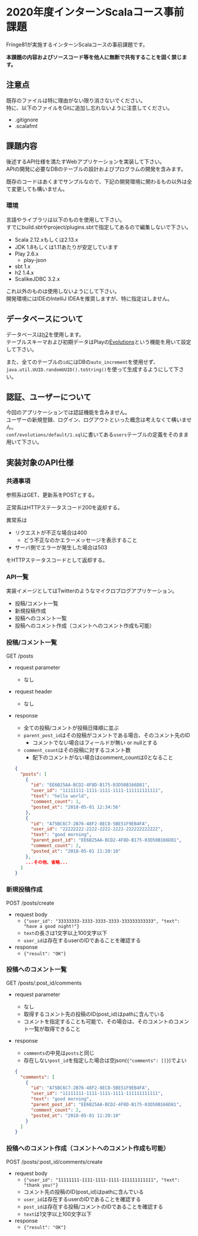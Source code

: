# 2020年度インターンScalaコース事前課題

Fringe81が実施するインターンScalaコースの事前課題です。

**本課題の内容およびソースコード等を他人に無断で共有することを固く禁じます。**

## 注意点

既存のファイルは特に理由がない限り消さないでください。  
特に、以下のファイルをGitに追加し忘れないように注意してください。

- .gitignore
- .scalafmt

## 課題内容

後述するAPI仕様を満たすWebアプリケーションを実装して下さい。  
APIの開発に必要なDBのテーブルの設計およびプログラムの開発を含みます。

既存のコードはあくまでサンプルなので、下記の開発環境に関わるもの以外は全て変更しても構いません。

### 環境

言語やライブラリは以下のものを使用して下さい。  
すでにbuild.sbtやproject/plugins.sbtで指定してあるので編集しないで下さい。

- Scala 2.12.xもしくは2.13.x
- JDK 1.8もしくは1.11あたりが安定しています
- Play 2.6.x
    - play-json
- sbt 1.x
- h2 1.4.x
- ScalikeJDBC 3.2.x

これ以外のものは使用しないようにして下さい。  
開発環境にはIDEのIntelliJ IDEAを推奨しますが、特に指定はしません。

## データベースについて

データベースは[h2](https://www.playframework.com/documentation/2.6.x/Developing-with-the-H2-Database)を使用します。  
テーブルスキーマおよび初期データはPlayの[Evolutions](https://www.playframework.com/documentation/2.6.x/Evolutions)という機能を用いて設定して下さい。

また、全てのテーブルの`id`にはDBの`auto_increment`を使用せず、`java.util.UUID.randomUUID().toString()`を使って生成するようにして下さい。

## 認証、ユーザーについて

今回のアプリケーションでは認証機能を含みません。  
ユーザーの新規登録、ログイン、ログアウトといった概念は考えなくて構いません。  
`conf/evolutions/default/1.sql`に書いてある`users`テーブルの定義をそのまま用いて下さい。  

## 実装対象のAPI仕様

### 共通事項

参照系はGET、更新系をPOSTとする。  

正常系はHTTPステータスコード200を返却する。

異常系は

- リクエストが不正な場合は400
  - どう不正なのかエラーメッセージを表示すること
- サーバ側でエラーが発生した場合は503

をHTTPステータスコードとして返却する。  

### API一覧

実装イメージとしてはTwitterのようなマイクロブログアプリケーション。

- 投稿/コメント一覧
- 新規投稿作成
- 投稿へのコメント一覧
- 投稿へのコメント作成（コメントへのコメント作成も可能）

### 投稿/コメント一覧
GET /posts

- request parameter
  
  - なし
- request header
  
  - なし
- response
  - 全ての投稿/コメントが投稿日降順に並ぶ
  - `parent_post_id`はその投稿がコメントである場合、そのコメント先のID
    - コメントでない場合はフィールドが無い or nullとする
  - `comment_count`はその投稿に対するコメント数
    - 配下のコメントがない場合はcomment_countは0となること

  ```json
  {
    "posts": [
      {
        "id": "EE6B25AA-BCD2-4F8D-B175-03D50B166D81",
        "user_id": "11111111-1111-1111-1111-111111111111",
        "text": "hello world",
        "comment_count": 1,
        "posted_at": "2018-05-01 12:34:56"
      },
      {
        "id": "A75BC6C7-2B76-48F2-8EC8-5BE51F9EB4FA",
        "user_id": "22222222-2222-2222-2222-222222222222",
        "text": "good morning",
        "parent_post_id": "EE6B25AA-BCD2-4F8D-B175-03D50B166D81",
        "comment_count": 2,
        "posted_at": "2018-05-01 11:20:10"
      },
      ...その他、省略...
    ]
  }
  ```

### 新規投稿作成
POST /posts/create

- request body
  - `{"user_id": "33333333-3333-3333-3333-333333333333", "text": "have a good night!"}`
  - `text`の長さは1文字以上100文字以下
  - `user_id`は存在するuserのIDであることを確認する
- response
  - `{"result": "OK"}`


### 投稿へのコメント一覧
GET /posts/:post\_id/comments

- request parameter
  - なし
  - 取得するコメント先の投稿のID(post\_id)はpathに含んでいる
  - コメントを指定することも可能で、その場合は、そのコメントのコメント一覧が取得できること
- response
  - `comments`の中見は`posts`と同じ
  - 存在しない`post_id`を指定した場合は空json(`{"comments": []}`)でよい

  ```json
  {
    "comments": [
      {
        "id": "A75BC6C7-2B76-48F2-8EC8-5BE51F9EB4FA",
        "user_id": "11111111-1111-1111-1111-111111111111",
        "text": "good morning",
        "parent_post_id": "EE6B25AA-BCD2-4F8D-B175-03D50B166D81",
        "comment_count": 2,
        "posted_at": "2018-05-01 11:20:10"
      }
    ]
  }
  ```

### 投稿へのコメント作成（コメントへのコメント作成も可能）
POST /posts/:post\_id/comments/create

- request body
  - `{"user_id": "11111111-1111-1111-1111-111111111111", "text": "thank you!"}`
  - コメント先の投稿のID(post\_id)はpathに含んでいる
  - `user_id`は存在するuserのIDであることを確認する
  - `post_id`は存在する投稿/コメントのIDであることを確認する
  - `text`は1文字以上100文字以下
- response
  - `{"result": "OK"}`
